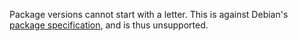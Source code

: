 Package versions cannot start with a letter. This is against Debian's [package specification](https://www.debian.org/doc/debian-policy/ch-controlfields.html#version), and is thus unsupported.
